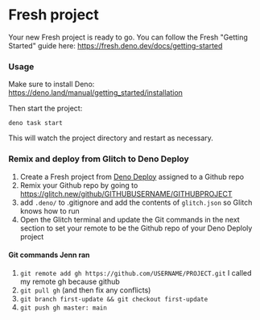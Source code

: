 # Fresh project

Your new Fresh project is ready to go. You can follow the Fresh "Getting
Started" guide here: https://fresh.deno.dev/docs/getting-started

### Usage

Make sure to install Deno: https://deno.land/manual/getting_started/installation

Then start the project:

```
deno task start
```

This will watch the project directory and restart as necessary.

### Remix and deploy from Glitch to Deno Deploy

1. Create a Fresh project from [Deno Deploy](https://dash.deno.com/projects) assigned to a Github repo
2. Remix your Github repo by going to https://glitch.new/github/GITHUBUSERNAME/GITHUBPROJECT
3. add `.deno/` to .gitignore and add the contents of `glitch.json` so Glitch knows how to run
3. Open the Glitch terminal and update the Git commands in the next section to set your remote to be the Github repo of your Deno Deploly project

#### Git commands Jenn ran
1. `git remote add gh https://github.com/USERNAME/PROJECT.git` I called my remote gh because github
2. `git pull gh` (and then fix any conflicts)
3. `git branch first-update && git checkout first-update`
3. `git push gh master: main`